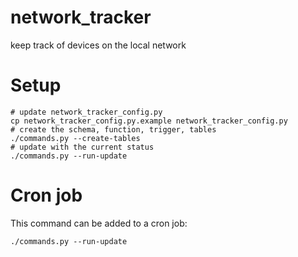 # network_tracker
keep track of devices on the local network

# Setup

    # update network_tracker_config.py
    cp network_tracker_config.py.example network_tracker_config.py
    # create the schema, function, trigger, tables
    ./commands.py --create-tables
    # update with the current status
    ./commands.py --run-update

# Cron job

This command can be added to a cron job:

    ./commands.py --run-update
